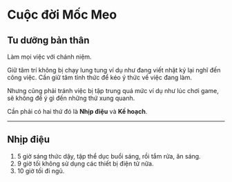 # Cuộc đời Mốc Meo
## Tu dưỡng bản thân
Làm mọi việc với chánh niệm.

Giữ tâm trí không bị chạy lung tung ví dụ như đang viết nhật ký lại nghĩ đến công việc. Cần giữ tâm tỉnh thức để kéo ý thức về việc đang làm.

Nhưng cũng phải tránh việc bị tập trung quá mức ví dụ như lúc chơi game, sẽ không để ý gì đến những thứ xung quanh.

Cần phải có hai thứ đó là **Nhịp điệu** và **Kế hoạch**.

---
## Nhịp điệu
1. 5 giờ sáng thức dậy, tập thể dục buổi sáng, rồi tắm rửa, ăn sáng.
2. 9 giờ tối không sử dụng các thiết bị điện tử nữa.
3. 10 giờ tối đi ngủ.

